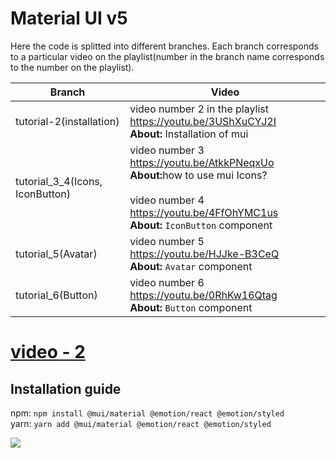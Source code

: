 # Material UI v5

Here the code is splitted into different branches. Each branch corresponds to a particular video on the playlist(number in the branch name corresponds to the number on the playlist).

| Branch | Video |
|---|---|
|tutorial-2(installation)|video number 2 in the playlist https://youtu.be/3UShXuCYJ2I <br/> <strong>About:</strong> Installation of mui|
| tutorial_3_4(Icons, IconButton)| video number 3 https://youtu.be/AtkkPNeqxUo <br/> <strong>About:</strong>how to use mui Icons? <br/><br/> video number 4 https://youtu.be/4FfOhYMC1us <br/> <strong>About:</strong> `IconButton` component|
|tutorial_5(Avatar)| video number 5 https://youtu.be/HJJke-B3CeQ <br/> <strong>About:</strong> `Avatar` component|
|tutorial_6(Button)| video number 6 https://youtu.be/0RhKw16Qtag <br/> <strong>About:</strong> `Button` component|

# [video - 2](https://youtu.be/3UShXuCYJ2I)
## Installation guide

npm: `npm install @mui/material @emotion/react @emotion/styled`\
yarn: `yarn add @mui/material @emotion/react @emotion/styled`

![](https://res.cloudinary.com/navtech/image/upload/v1673764940/youtube_thumbnails_for_github/mui/2_ueodsx.png)
